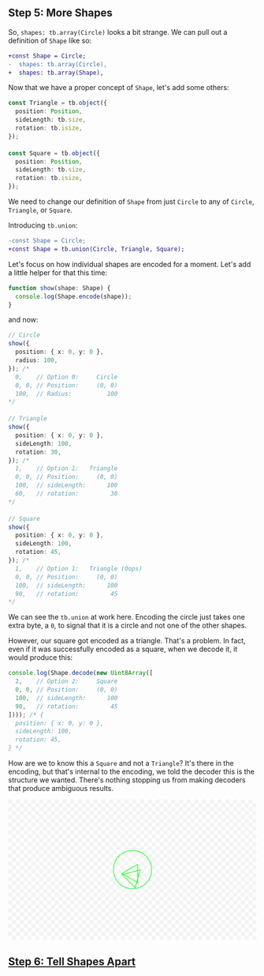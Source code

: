 ## Step 5: More Shapes

So, `shapes: tb.array(Circle)` looks a bit strange. We can pull out a definition
of `Shape` like so:

```diff
+const Shape = Circle;
-  shapes: tb.array(Circle),
+  shapes: tb.array(Shape),
```

Now that we have a proper concept of `Shape`, let's add some others:

```ts
const Triangle = tb.object({
  position: Position,
  sideLength: tb.size,
  rotation: tb.isize,
});

const Square = tb.object({
  position: Position,
  sideLength: tb.size,
  rotation: tb.isize,
});
```

We need to change our definition of `Shape` from just `Circle` to any of
`Circle`, `Triangle`, or `Square`.

Introducing `tb.union`:

```diff
-const Shape = Circle;
+const Shape = tb.union(Circle, Triangle, Square);
```

Let's focus on how individual shapes are encoded for a moment. Let's add a
little helper for that this time:

```ts
function show(shape: Shape) {
  console.log(Shape.encode(shape));
}
```

and now:

```ts
// Circle
show({
  position: { x: 0, y: 0 },
  radius: 100,
}); /*
  0,    // Option 0:     Circle
  0, 0, // Position:     (0, 0)
  100,  // Radius:          100
*/

// Triangle
show({
  position: { x: 0, y: 0 },
  sideLength: 100,
  rotation: 30,
}); /*
  1,    // Option 1:   Triangle
  0, 0, // Position:     (0, 0)
  100,  // sideLength:      100
  60,   // rotation:         30
*/

// Square
show({
  position: { x: 0, y: 0 },
  sideLength: 100,
  rotation: 45,
}); /*
  1,    // Option 1:   Triangle (Oops)
  0, 0, // Position:     (0, 0)
  100,  // sideLength:      100
  90,   // rotation:         45
*/
```

We can see the `tb.union` at work here. Encoding the circle just takes one extra
byte, a `0`, to signal that it is a circle and not one of the other shapes.

However, our square got encoded as a triangle. That's a problem. In fact, even
if it was successfully encoded as a square, when we decode it, it would produce
this:

```ts
console.log(Shape.decode(new Uint8Array([
  2,    // Option 2:     Square
  0, 0, // Position:     (0, 0)
  100,  // sideLength:      100
  90,   // rotation:         45
]))); /* {
  position: { x: 0, y: 0 },
  sideLength: 100,
  rotation: 45,
} */
```

How are we to know this a `Square` and not a `Triangle`? It's there in the
encoding, but that's internal to the encoding, we told the decoder this is the
structure we wanted. There's nothing stopping us from making decoders that
produce ambiguous results.

![Drawing](./drawing.png)

## [Step 6: Tell Shapes Apart](../step06/README.md)
